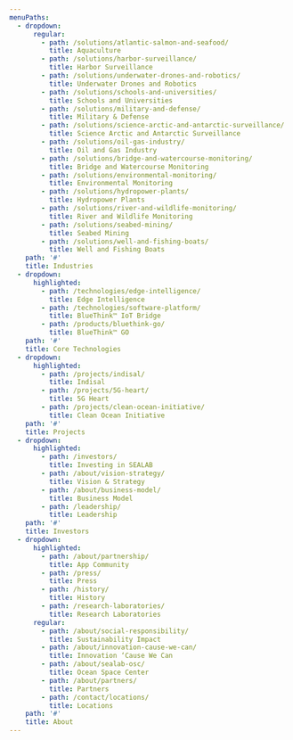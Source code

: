 ```yaml
---
menuPaths:
  - dropdown:
      regular:
        - path: /solutions/atlantic-salmon-and-seafood/
          title: Aquaculture
        - path: /solutions/harbor-surveillance/
          title: Harbor Surveillance
        - path: /solutions/underwater-drones-and-robotics/
          title: Underwater Drones and Robotics
        - path: /solutions/schools-and-universities/
          title: Schools and Universities
        - path: /solutions/military-and-defense/
          title: Military & Defense
        - path: /solutions/science-arctic-and-antarctic-surveillance/
          title: Science Arctic and Antarctic Surveillance
        - path: /solutions/oil-gas-industry/
          title: Oil and Gas Industry
        - path: /solutions/bridge-and-watercourse-monitoring/
          title: Bridge and Watercourse Monitoring
        - path: /solutions/environmental-monitoring/
          title: Environmental Monitoring
        - path: /solutions/hydropower-plants/
          title: Hydropower Plants
        - path: /solutions/river-and-wildlife-monitoring/
          title: River and Wildlife Monitoring
        - path: /solutions/seabed-mining/
          title: Seabed Mining
        - path: /solutions/well-and-fishing-boats/
          title: Well and Fishing Boats
    path: '#'
    title: Industries
  - dropdown:
      highlighted:
        - path: /technologies/edge-intelligence/
          title: Edge Intelligence
        - path: /technologies/software-platform/
          title: BlueThink™ IoT Bridge
        - path: /products/bluethink-go/
          title: BlueThink™ GO
    path: '#'
    title: Core Technologies
  - dropdown:
      highlighted:
        - path: /projects/indisal/
          title: Indisal
        - path: /projects/5G-heart/
          title: 5G Heart
        - path: /projects/clean-ocean-initiative/
          title: Clean Ocean Initiative
    path: '#'
    title: Projects
  - dropdown:
      highlighted:
        - path: /investors/
          title: Investing in SEALAB
        - path: /about/vision-strategy/
          title: Vision & Strategy
        - path: /about/business-model/
          title: Business Model
        - path: /leadership/
          title: Leadership
    path: '#'
    title: Investors
  - dropdown:
      highlighted:
        - path: /about/partnership/
          title: App Community
        - path: /press/
          title: Press
        - path: /history/
          title: History
        - path: /research-laboratories/
          title: Research Laboratories
      regular:
        - path: /about/social-responsibility/
          title: Sustainability Impact
        - path: /about/innovation-cause-we-can/
          title: Innovation ‘Cause We Can
        - path: /about/sealab-osc/
          title: Ocean Space Center
        - path: /about/partners/
          title: Partners
        - path: /contact/locations/
          title: Locations
    path: '#'
    title: About
---
```


